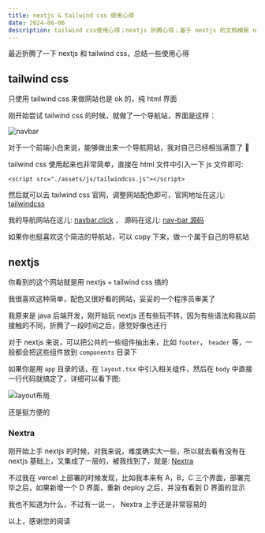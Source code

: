 ```yaml
---
title: nextjs & tailwind css 使用心得
date: 2024-06-06
description: tailwind css使用心得；nextjs 折腾心得；基于 nextjs 的文档模板 nextra
---
```


最近折腾了一下 nextjs 和 tailwind css，总结一些使用心得

##  tailwind css

只使用 tailwind css 来做网站也是 ok 的，纯 html 界面

刚开始尝试 tailwind css 的时候，就做了一个导航站，界面是这样：

![navbar](/assets/nextjs-tailwind-css-experience/navbar.jpg)

对于一个前端小白来说，能够做出来一个导航网站，我对自己已经相当满意了 🤣

tailwind css 使用起来也非常简单，直接在 html 文件中引入一下 js 文件即可:

```
<script src="./assets/js/tailwindcss.js"></script>
```

然后就可以去 tailwind css 官网，调整网站配色即可，官网地址在这儿: [tailwindcss](https://tailwindcss.com/docs/installation)

我的导航网站在这儿: [navbar.click](https://navbar.click/index.html) ， 源码在这儿: [nav-bar 源码](https://github.com/zll-0405/nav-bar)

如果你也挺喜欢这个简洁的导航站，可以 copy 下来，做一个属于自己的导航站

## nextjs

你看到的这个网站就是用 nextjs + tailwind css 搞的

我很喜欢这种简单，配色又很好看的网站，妥妥的一个程序员审美了

我原来是 java 后端开发，刚开始玩 nextjs 还有些玩不转，因为有些语法和我以前接触的不同，折腾了一段时间之后，感觉好像也还行

对于 nextjs 来说，可以把公共的一些组件抽出来，比如 `footer`， `header` 等，一般都会把这些组件放到 `components` 目录下

如果你是用 `app` 目录的话，在 `layout.tsx` 中引入相关组件，然后在 `body` 中直接一行代码就搞定了，详细可以看下图:

![layout布局](/assets/nextjs-tailwind-css-experience/layout.jpg)

还是挺方便的

### Nextra

刚开始上手 nextjs 的时候，对我来说，难度确实大一些，所以就去看有没有在 nextjs 基础上，又集成了一层的，被我找到了，就是: [Nextra](https://nextra.site/)

不过我在 vercel 上部署的时候发现，比如我本来有 A，B，C 三个界面，部署完毕之后，如果新增一个 D 界面，重新 deploy 之后，并没有看到 D 界面的显示

我也不知道为什么，不过有一说一， Nextra 上手还是非常容易的

以上，感谢您的阅读